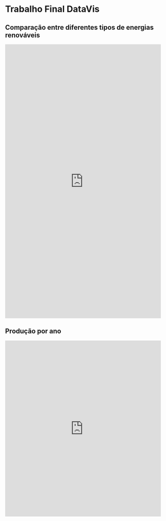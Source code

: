 # Trabalho Final DataVis

## Comparação entre diferentes tipos de energias renováveis 

<iframe width="100%" height="886" frameborder="0"
  src="https://observablehq.com/embed/a5bfb7b8f9b364e4@358?cells=viewof+year%2Cviewof+dashboard"></iframe>

## Produção por ano

<iframe width="100%" height="569" frameborder="0"
  src="https://observablehq.com/embed/a5bfb7b8f9b364e4@358?cells=plot%2Chover"></iframe>
